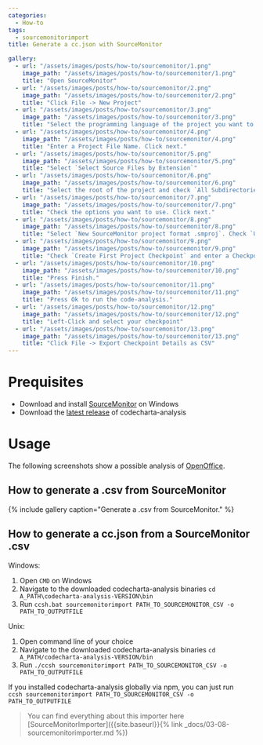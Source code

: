 ```yaml
---
categories:
  - How-to
tags:
  - sourcemonitorimport
title: Generate a cc.json with SourceMonitor

gallery:
  - url: "/assets/images/posts/how-to/sourcemonitor/1.png"
    image_path: "/assets/images/posts/how-to/sourcemonitor/1.png"
    title: "Open SourceMonitor"
  - url: "/assets/images/posts/how-to/sourcemonitor/2.png"
    image_path: "/assets/images/posts/how-to/sourcemonitor/2.png"
    title: "Click File -> New Project"
  - url: "/assets/images/posts/how-to/sourcemonitor/3.png"
    image_path: "/assets/images/posts/how-to/sourcemonitor/3.png"
    title: "Select the programming language of the project you want to analyze. Click next."
  - url: "/assets/images/posts/how-to/sourcemonitor/4.png"
    image_path: "/assets/images/posts/how-to/sourcemonitor/4.png"
    title: "Enter a Project File Name. Click next."
  - url: "/assets/images/posts/how-to/sourcemonitor/5.png"
    image_path: "/assets/images/posts/how-to/sourcemonitor/5.png"
    title: "Select `Select Source Files by Extension`"
  - url: "/assets/images/posts/how-to/sourcemonitor/6.png"
    image_path: "/assets/images/posts/how-to/sourcemonitor/6.png"
    title: "Select the root of the project and check `All Subdirectories`"
  - url: "/assets/images/posts/how-to/sourcemonitor/7.png"
    image_path: "/assets/images/posts/how-to/sourcemonitor/7.png"
    title: "Check the options you want to use. Click next."
  - url: "/assets/images/posts/how-to/sourcemonitor/8.png"
    image_path: "/assets/images/posts/how-to/sourcemonitor/8.png"
    title: "Select `New SourceMonitor project format .smproj`. Check `Use this format when saving all projects` and press next."
  - url: "/assets/images/posts/how-to/sourcemonitor/9.png"
    image_path: "/assets/images/posts/how-to/sourcemonitor/9.png"
    title: "Check `Create First Project Checkpoint` and enter a Checkpoint Name. Press next. (A checkpoint refers to a specific code-analysis done)"
  - url: "/assets/images/posts/how-to/sourcemonitor/10.png"
    image_path: "/assets/images/posts/how-to/sourcemonitor/10.png"
    title: "Press Finish."
  - url: "/assets/images/posts/how-to/sourcemonitor/11.png"
    image_path: "/assets/images/posts/how-to/sourcemonitor/11.png"
    title: "Press Ok to run the code-analysis."
  - url: "/assets/images/posts/how-to/sourcemonitor/12.png"
    image_path: "/assets/images/posts/how-to/sourcemonitor/12.png"
    title: "Left-Click and select your checkpoint"
  - url: "/assets/images/posts/how-to/sourcemonitor/13.png"
    image_path: "/assets/images/posts/how-to/sourcemonitor/13.png"
    title: "Click File -> Export Checkpoint Details as CSV"
---
```


# Prequisites

- Download and install [SourceMonitor](http://www.campwoodsw.com/sourcemonitor.html) on Windows
- Download the [latest release](https://github.com/MaibornWolff/codecharta/releases) of codecharta-analysis

# Usage

The following screenshots show a possible analysis of [OpenOffice](https://github.com/apache/openoffice).

## How to generate a .csv from SourceMonitor

{% include gallery caption="Generate a .csv from SourceMonitor." %}

## How to generate a cc.json from a SourceMonitor .csv

Windows:

1. Open `CMD` on Windows
2. Navigate to the downloaded codecharta-analysis binaries `cd A_PATH\codecharta-analysis-VERSION\bin`
3. Run `ccsh.bat sourcemonitorimport PATH_TO_SOURCEMONITOR_CSV -o PATH_TO_OUTPUTFILE`

Unix:

1. Open command line of your choice
2. Navigate to the downloaded codecharta-analysis binaries `cd A_PATH/codecharta-analysis-VERSION/bin`
3. Run `./ccsh sourcemonitorimport PATH_TO_SOURCEMONITOR_CSV -o PATH_TO_OUTPUTFILE`

If you installed codecharta-analysis globally via npm, you can just run
<br>
`ccsh sourcemonitorimport PATH_TO_SOURCEMONITOR_CSV -o PATH_TO_OUTPUTFILE`

> You can find everything about this importer here [SourceMonitorImporter]({{site.baseurl}}{% link _docs/03-08-sourcemonitorimporter.md %})
